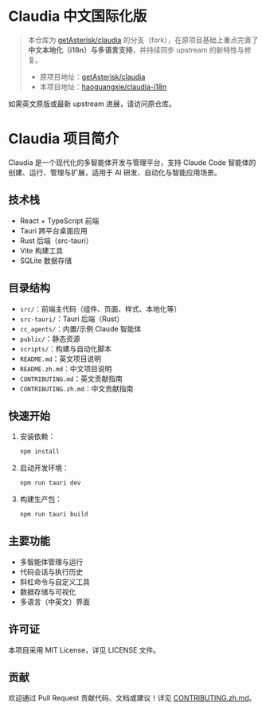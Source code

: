 # Claudia 中文国际化版

> 本仓库为 [getAsterisk/claudia](https://github.com/getAsterisk/claudia) 的分支（fork），在原项目基础上重点完善了**中文本地化（i18n）与多语言支持**，并持续同步 upstream 的新特性与修复。
>
> - 原项目地址：[getAsterisk/claudia](https://github.com/getAsterisk/claudia)
> - 本项目地址：[haoguangxie/claudia-i18n](https://github.com/haoguangxie/claudia-i18n)

如需英文原版或最新 upstream 进展，请访问原仓库。

# Claudia 项目简介

Claudia 是一个现代化的多智能体开发与管理平台，支持 Claude Code 智能体的创建、运行、管理与扩展，适用于 AI 研发、自动化与智能应用场景。

## 技术栈
- React + TypeScript 前端
- Tauri 跨平台桌面应用
- Rust 后端（src-tauri）
- Vite 构建工具
- SQLite 数据存储

## 目录结构
- `src/`：前端主代码（组件、页面、样式、本地化等）
- `src-tauri/`：Tauri 后端（Rust）
- `cc_agents/`：内置/示例 Claude 智能体
- `public/`：静态资源
- `scripts/`：构建与自动化脚本
- `README.md`：英文项目说明
- `README.zh.md`：中文项目说明
- `CONTRIBUTING.md`：英文贡献指南
- `CONTRIBUTING.zh.md`：中文贡献指南

## 快速开始
1. 安装依赖：
   ```bash
   npm install
   ```
2. 启动开发环境：
   ```bash
   npm run tauri dev
   ```
3. 构建生产包：
   ```bash
   npm run tauri build
   ```

## 主要功能
- 多智能体管理与运行
- 代码会话与执行历史
- 斜杠命令与自定义工具
- 数据存储与可视化
- 多语言（中英文）界面

## 许可证
本项目采用 MIT License，详见 LICENSE 文件。

## 贡献
欢迎通过 Pull Request 贡献代码、文档或建议！详见 [CONTRIBUTING.zh.md](./CONTRIBUTING.zh.md)。 